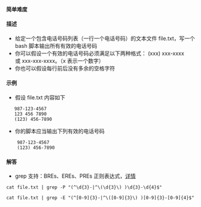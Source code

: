 #### 简单难度

#### 描述

- 给定一个包含电话号码列表（一行一个电话号码）的文本文件 file.txt，写一个 bash 脚本输出所有有效的电话号码
- 你可以假设一个有效的电话号码必须满足以下两种格式： (xxx) xxx-xxxx 或 xxx-xxx-xxxx。（x 表示一个数字）
- 你也可以假设每行前后没有多余的空格字符
  
 #### 示例
 
 - 假设 file.txt 内容如下
 ```shell script
    987-123-4567
    123 456 7890
    (123) 456-7890
```
- 你的脚本应当输出下列有效的电话号码
```shell script
    987-123-4567
    (123) 456-7890
```

#### 解答

- grep 支持：BREs、EREs、PREs 正则表达式，[详情](https://blog.csdn.net/yufenghyc/article/details/51078107)

```shell script
cat file.txt | grep -P "(^\d{3}-|^\(\d{3}\) )\d{3}-\d{4}$"

cat file.txt | grep -E "(^[0-9]{3}-|^\([0-9]{3}\) )[0-9]{3}-[0-9]{4}$"
```